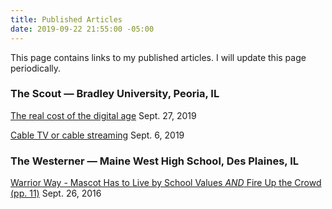 ```yaml
---
title: Published Articles
date: 2019-09-22 21:55:00 -05:00
---
```


This page contains links to my published articles. I will update this page periodically.

### The Scout — Bradley University, Peoria, IL

[The real cost of the digital age](https://www.bradleyscout.com/voice/the-real-cost-of-the-digital-age/) Sept. 27, 2019

[Cable TV or cable streaming](https://www.bradleyscout.com/voice/cable-tv-or-cable-streaming/) Sept. 6, 2019

### The Westerner — Maine West High School, Des Plaines, IL

[Warrior Way - Mascot Has to Live by School Values ](https://www.yumpu.com/en/document/fullscreen/56915638/september-2016)*[AND](https://www.yumpu.com/en/document/fullscreen/56915638/september-2016)*[ Fire Up the Crowd (pp. 11)](https://www.yumpu.com/en/document/fullscreen/56915638/september-2016) Sept. 26, 2016